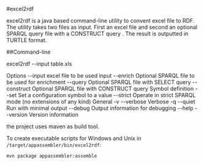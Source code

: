 #excel2rdf

excel2rdf is a java based command-line utility to convent excel file to RDF.  The utility takes two files as input. First an excel file and second an optional  SPARQL query file with a CONSTRUCT query . The result is outputted in TURTLE format.

##Command-line

  excel2rdf --input table.xls

  Options
      --input                excel file to be used input
      --enrich               Optional SPARQL file to be used for enrichment
      --query                Optional SPARQL file with SELECT query
      --construct            Optional SPARQL file with CONSTRUCT query
  Symbol definition
      --set                  Set a configuration symbol to a value
      --strict               Operate in strict SPARQL mode (no extensions of any kind)
  General
      -v   --verbose         Verbose
      -q   --quiet           Run with minimal output
      --debug                Output information for debugging
      --help
      --version              Version information

the project uses maven as build tool.

To create executable scripts for Windows and Unix in `/target/appassembler/bin/excel2rdf`:

    mvn package appassembler:assemble

